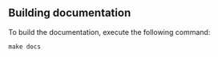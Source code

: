 
## Building documentation

To build the documentation, execute the following command:

    make docs
